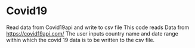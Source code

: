 # Covid19
Read data from Covid19api and write to csv file
This code reads Data from  https://covid19api.com/
The user inputs country name and date range within which the covid 19 data is to be written to the csv file.
